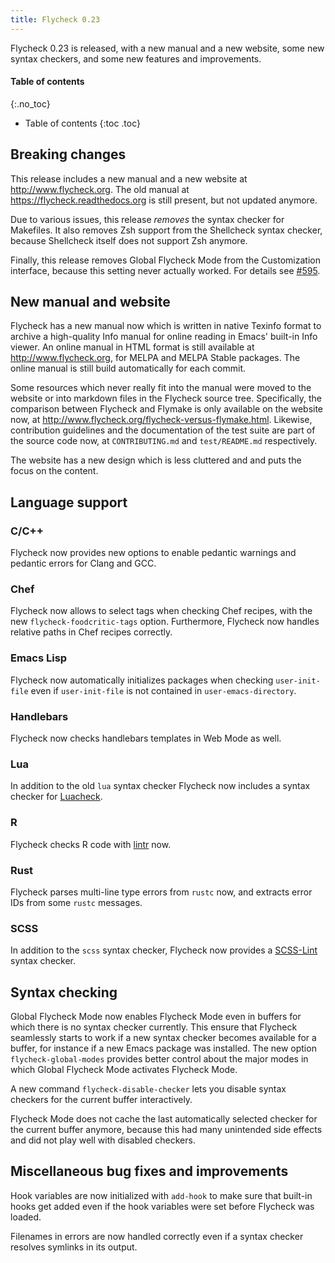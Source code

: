 ```yaml
---
title: Flycheck 0.23
---
```


Flycheck 0.23 is released, with a new manual and a new website, some new syntax
checkers, and some new features and improvements.

#### Table of contents ####
{:.no_toc}

* Table of contents
{:toc .toc}

## Breaking changes ##

This release includes a new manual and a new website at
<http://www.flycheck.org>.  The old manual at <https://flycheck.readthedocs.org>
is still present, but not updated anymore.

Due to various issues, this release *removes* the syntax checker for Makefiles.
It also removes Zsh support from the Shellcheck syntax checker, because
Shellcheck itself does not support Zsh anymore.

Finally, this release removes Global Flycheck Mode from the Customization
interface, because this setting never actually worked.  For details see
[#595](https://github.com/flycheck/flycheck/issues/595).

## New manual and website ##

Flycheck has a new manual now which is written in native Texinfo format to
archive a high-quality Info manual for online reading in Emacs' built-in Info
viewer.  An online manual in HTML format is still available at
<http://www.flycheck.org>, for MELPA and MELPA Stable packages.  The online
manual is still build automatically for each commit.

Some resources which never really fit into the manual were moved to the website
or into markdown files in the Flycheck source tree.  Specifically, the
comparison between Flycheck and Flymake is only available on the website now, at
<http://www.flycheck.org/flycheck-versus-flymake.html>.  Likewise, contribution
guidelines and the documentation of the test suite are part of the source code
now, at `CONTRIBUTING.md` and `test/README.md` respectively.

The website has a new design which is less cluttered and and puts the focus on
the content.

## Language support ##

### C/C++ ###

Flycheck now provides new options to enable pedantic warnings and pedantic
errors for Clang and GCC.

### Chef ###

Flycheck now allows to select tags when checking Chef recipes, with the new
`flycheck-foodcritic-tags` option.  Furthermore, Flycheck now handles relative
paths in Chef recipes correctly.

### Emacs Lisp ###

Flycheck now automatically initializes packages when checking `user-init-file`
even if `user-init-file` is not contained in `user-emacs-directory`.

### Handlebars ###

Flycheck now checks handlebars templates in Web Mode as well.

### Lua ###

In addition to the old `lua` syntax checker Flycheck now includes a syntax
checker for [Luacheck](https://github.com/mpeterv/luacheck).

### R ###

Flycheck checks R code with [lintr](https://github.com/jimhester/lintr) now.

### Rust ###

Flycheck parses multi-line type errors from `rustc` now, and extracts error IDs
from some `rustc` messages.

### SCSS ###

In addition to the `scss` syntax checker, Flycheck now provides a
[SCSS-Lint](https://github.com/brigade/scss-lint) syntax checker.

## Syntax checking ##

Global Flycheck Mode now enables Flycheck Mode even in buffers for which there
is no syntax checker currently.  This ensure that Flycheck seamlessly starts to
work if a new syntax checker becomes available for a buffer, for instance if a
new Emacs package was installed.  The new option `flycheck-global-modes`
provides better control about the major modes in which Global Flycheck Mode
activates Flycheck Mode.

A new command `flycheck-disable-checker` lets you disable syntax checkers for
the current buffer interactively.

Flycheck Mode does not cache the last automatically selected checker for the
current buffer anymore, because this had many unintended side effects and did
not play well with disabled checkers.

## Miscellaneous bug fixes and improvements ##

Hook variables are now initialized with `add-hook` to make sure that built-in
hooks get added even if the hook variables were set before Flycheck was loaded.

Filenames in errors are now handled correctly even if a syntax checker resolves
symlinks in its output.
